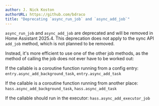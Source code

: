 ```yaml
---
author: J. Nick Koston
authorURL: https://github.com/bdraco
title: "Deprecating `async_run_job` and `async_add_job`"
---
```


`async_run_job` and `async_add_job` are deprecated and will be removed in Home Assistant 2025.4. This deprecation does not apply to the sync API `add_job` method, which is not planned to be removed.

Instead, it's more efficient to use one of the other job methods, as the method of calling the job does not ever have to be worked out:

If the callable is a coroutine function running from a config entry:
`entry.async_add_background_task`, `entry.async_add_task`

If the callable is a coroutine function running from another place:
`hass.async_add_background_task`, `hass.async_add_task`

If the callable should run in the executor:
`hass.async_add_executor_job`
